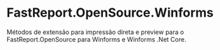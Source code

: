 # FastReport.OpenSource.Winforms
Métodos de extensão para impressão direta e preview para o FastReport.OpenSource para Winforms e Winforms .Net Core.
